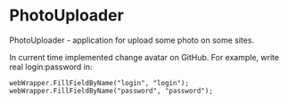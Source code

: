 # PhotoUploader
PhotoUploader - application for upload some photo on some sites.

In current time implemented change avatar on GitHub.
For example, write real login:password in:
```
webWrapper.FillFieldByName("login", "login");
webWrapper.FillFieldByName("password", "password");
```
